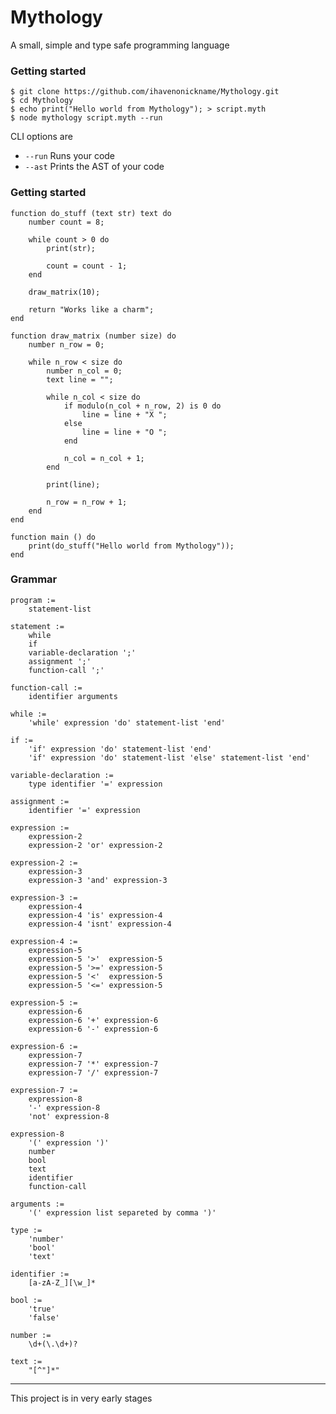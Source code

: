 # Mythology

A small, simple and type safe programming language

### Getting started

    $ git clone https://github.com/ihavenonickname/Mythology.git
    $ cd Mythology
    $ echo print("Hello world from Mythology"); > script.myth
    $ node mythology script.myth --run

CLI options are

* `--run` Runs your code
* `--ast` Prints the AST of your code

### Getting started

    function do_stuff (text str) text do
        number count = 8;

        while count > 0 do
            print(str);

            count = count - 1;
        end

        draw_matrix(10);

        return "Works like a charm";
    end

    function draw_matrix (number size) do
        number n_row = 0;

        while n_row < size do
            number n_col = 0;
            text line = "";

            while n_col < size do
                if modulo(n_col + n_row, 2) is 0 do
                    line = line + "X ";
                else
                    line = line + "O ";
                end

                n_col = n_col + 1;
            end

            print(line);

            n_row = n_row + 1;
        end
    end

    function main () do
        print(do_stuff("Hello world from Mythology"));
    end

### Grammar

    program :=
        statement-list

    statement :=
        while
        if
        variable-declaration ';'
        assignment ';'
        function-call ';'

    function-call :=
        identifier arguments

    while :=
        'while' expression 'do' statement-list 'end'

    if :=
        'if' expression 'do' statement-list 'end'
        'if' expression 'do' statement-list 'else' statement-list 'end'

    variable-declaration :=
        type identifier '=' expression

    assignment :=
        identifier '=' expression

    expression :=
        expression-2
        expression-2 'or' expression-2

    expression-2 :=
        expression-3
        expression-3 'and' expression-3

    expression-3 :=
        expression-4
        expression-4 'is' expression-4
        expression-4 'isnt' expression-4

    expression-4 :=
        expression-5
        expression-5 '>'  expression-5
        expression-5 '>=' expression-5
        expression-5 '<'  expression-5
        expression-5 '<=' expression-5

    expression-5 :=
        expression-6
        expression-6 '+' expression-6
        expression-6 '-' expression-6

    expression-6 :=
        expression-7
        expression-7 '*' expression-7
        expression-7 '/' expression-7

    expression-7 :=
        expression-8
        '-' expression-8
        'not' expression-8

    expression-8
        '(' expression ')'
        number
        bool
        text
        identifier
        function-call

    arguments :=
        '(' expression list separeted by comma ')'

    type :=
        'number'
        'bool'
        'text'

    identifier :=
        [a-zA-Z_][\w_]*

    bool :=
        'true'
        'false'

    number :=
        \d+(\.\d+)?

    text :=
        "[^"]*"

-------------------------

This project is in very early stages
